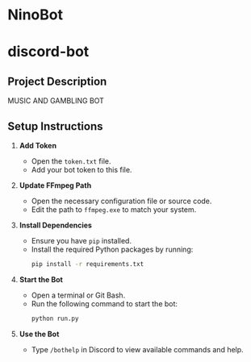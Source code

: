 # NinoBot
# discord-bot

## Project Description
MUSIC AND GAMBLING BOT

## Setup Instructions

1. **Add Token**
   - Open the `token.txt` file.
   - Add your bot token to this file.

2. **Update FFmpeg Path**
   - Open the necessary configuration file or source code.
   - Edit the path to `ffmpeg.exe` to match your system.

3. **Install Dependencies**
   - Ensure you have `pip` installed.
   - Install the required Python packages by running:
     ```bash
     pip install -r requirements.txt
     ```

4. **Start the Bot**
   - Open a terminal or Git Bash.
   - Run the following command to start the bot:
     ```bash
     python run.py
     ```

5. **Use the Bot**
   - Type `/bothelp` in Discord to view available commands and help.
